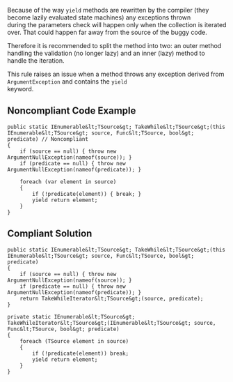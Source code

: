 
Because of the way `yield` methods are rewritten by the compiler (they become lazily evaluated state machines) any exceptions thrown<br>during the parameters check will happen only when the collection is iterated over. That could happen far away from the source of the buggy code.

Therefore it is recommended to split the method into two: an outer method handling the validation (no longer lazy) and an inner (lazy) method to<br>handle the iteration.

This rule raises an issue when a method throws any exception derived from `ArgumentException` and contains the `yield`<br>keyword.

## Noncompliant Code Example


    public static IEnumerable&lt;TSource&gt; TakeWhile&lt;TSource&gt;(this IEnumerable&lt;TSource&gt; source, Func&lt;TSource, bool&gt; predicate) // Noncompliant
    {
        if (source == null) { throw new ArgumentNullException(nameof(source)); }
        if (predicate == null) { throw new ArgumentNullException(nameof(predicate)); }
    
        foreach (var element in source)
        {
            if (!predicate(element)) { break; }
            yield return element;
        }
    }


## Compliant Solution


    public static IEnumerable&lt;TSource&gt; TakeWhile&lt;TSource&gt;(this IEnumerable&lt;TSource&gt; source, Func&lt;TSource, bool&gt; predicate)
    {
        if (source == null) { throw new ArgumentNullException(nameof(source)); }
        if (predicate == null) { throw new ArgumentNullException(nameof(predicate)); }
        return TakeWhileIterator&lt;TSource&gt;(source, predicate);
    }
    
    private static IEnumerable&lt;TSource&gt; TakeWhileIterator&lt;TSource&gt;(IEnumerable&lt;TSource&gt; source, Func&lt;TSource, bool&gt; predicate)
    {
        foreach (TSource element in source)
        {
            if (!predicate(element)) break;
            yield return element;
        }
    }

